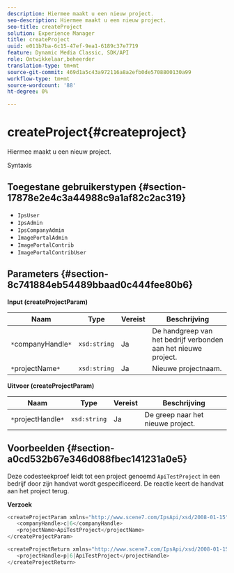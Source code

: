 ```yaml
---
description: Hiermee maakt u een nieuw project.
seo-description: Hiermee maakt u een nieuw project.
seo-title: createProject
solution: Experience Manager
title: createProject
uuid: e011b7ba-6c15-47ef-9ea1-6189c37e7719
feature: Dynamic Media Classic, SDK/API
role: Ontwikkelaar,beheerder
translation-type: tm+mt
source-git-commit: 469d1a5c43a972116a8a2efb0de5708800130a99
workflow-type: tm+mt
source-wordcount: '88'
ht-degree: 0%

---
```



# createProject{#createproject}

Hiermee maakt u een nieuw project.

Syntaxis

## Toegestane gebruikerstypen {#section-17878e2e4c3a44988c9a1af82c2ac319}

* `IpsUser`
* `IpsAdmin`
* `IpsCompanyAdmin`
* `ImagePortalAdmin`
* `ImagePortalContrib`
* `ImagePortalContribUser`

## Parameters {#section-8c741884eb54489bbaad0c444fee80b6}

**Input (createProjectParam)**

| Naam | Type | Vereist | Beschrijving |
|---|---|---|---|
| `*`companyHandle`*` | `xsd:string` | Ja | De handgreep van het bedrijf verbonden aan het nieuwe project. |
| `*`projectName`*` | `xsd:string` | Ja | Nieuwe projectnaam. |

**Uitvoer (createProjectParam)**

| Naam | Type | Vereist | Beschrijving |
|---|---|---|---|
| `*`projectHandle`*` | `xsd:string` | Ja | De greep naar het nieuwe project. |

## Voorbeelden {#section-a0cd532b67e346d088fbec141231a0e5}

Deze codesteekproef leidt tot een project genoemd `ApiTestProject` in een bedrijf door zijn handvat wordt gespecificeerd. De reactie keert de handvat aan het project terug.

**Verzoek**

```java
<createProjectParam xmlns="http://www.scene7.com/IpsApi/xsd/2008-01-15">
   <companyHandle>c|6</companyHandle>
   <projectName>ApiTestProject</projectName>
</createProjectParam>
```

```java
<createProjectReturn xmlns="http://www.scene7.com/IpsApi/xsd/2008-01-15">
   <projectHandle>p|6|ApiTestProject</projectHandle>
</createProjectReturn>
```

